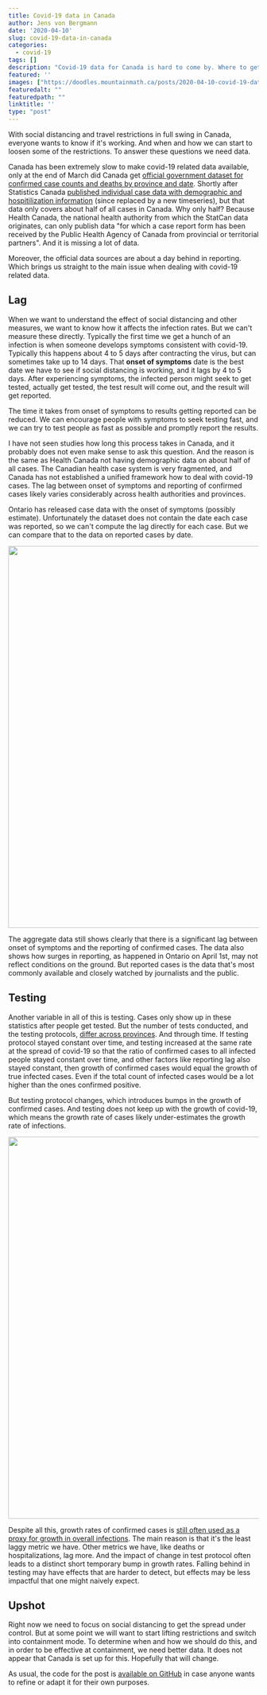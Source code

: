 ```yaml
---
title: Covid-19 data in Canada
author: Jens von Bergmann
date: '2020-04-10'
slug: covid-19-data-in-canada
categories:
  - covid-19
tags: []
description: "Covid-19 data for Canada is hard to come by. Where to get the data, what it tells us and what's missing."
featured: ''
images: ["https://doodles.mountainmath.ca/posts/2020-04-10-covid-19-data-in-canada_files/figure-html/report-lag-1.png"]
featuredalt: ""
featuredpath: ""
linktitle: ''
type: "post"
---
```





With social distancing and travel restrictions in full swing in Canada, everyone wants to know if it's working. And when and how we can start to loosen some of the restrictions. To answer these questions we need data.

Canada has been extremely slow to make covid-19 related data available, only at the end of March did Canada get [official government dataset for confirmed case counts and deaths by province and date](https://health-infobase.canada.ca/covid-19/). Shortly after Statistics Canada [published individual case data with demographic and hospitilization information](https://www150.statcan.gc.ca/t1/tbl1/en/tv.action?pid=1310076701) (since replaced by a new timeseries), but that data only covers about half of all cases in Canada. Why only half? Because Health Canada, the national health authority from which the StatCan data originates, can only publish data "for which a case report form has been received by the Public Health Agency of Canada from provincial or territorial partners". And it is missing a lot of data.

Moreover, the official data sources are about a day behind in reporting. Which brings us straight to the main issue when dealing with covid-19 related data.

## Lag
When we want to understand the effect of social distancing and other measures, we want to know how it affects the infection rates. But we can't measure these directly. Typically the first time we get a hunch of an infection is when someone develops symptoms consistent with covid-19. Typically this happens about 4 to 5 days after contracting the virus, but can sometimes take up to 14 days. That **onset of symptoms** date is the best date we have to see if social distancing is working, and it lags by 4 to 5 days. After experiencing symptoms, the infected person might seek to get tested, actually get tested, the test result will come out, and the result will get reported. 

The time it takes from onset of symptoms to results getting reported can be reduced. We can encourage people with symptoms to seek testing fast, and we can try to test people as fast as possible and promptly report the results. 

I have not seen studies how long this process takes in Canada, and it probably does not even make sense to ask this question. And the reason is the same as Health Canada not having demographic data on about half of all cases. The Canadian health case system is very fragmented, and Canada has not established a unified framework how to deal with covid-19 cases. The lag between onset of symptoms and reporting of confirmed cases likely varies considerably across health authorities and provinces.

Ontario has released case data with the onset of symptoms (possibly estimate). Unfortunately the dataset does not contain the date each case was reported, so we can't compute the lag directly for each case. But we can compare that to the data on reported cases by date. 

<img src="/posts/2020-04-10-covid-19-data-in-canada_files/figure-html/report-lag-1.png" width="768" />

The aggregate data still shows clearly that there is a significant lag between onset of symptoms and the reporting of confirmed cases. The data also shows how surges in reporting, as happened in Ontario on April 1st, may not reflect conditions on the ground. But reported cases is the data that's most commonly available and closely watched by journalists and the public.

## Testing
Another variable in all of this is testing. Cases only show up in these statistics after people get tested. But the number of tests conducted, and the testing protocols, [differ across provinces](https://www.cbc.ca/news/health/covid-19-testing-variations-1.5520812). And through time. If testing protocol stayed constant over time, and testing increased at the same rate at the spread of covid-19 so that the ratio of confirmed cases to all infected people stayed constant over time, and other factors like reporting lag also stayed constant, then growth of confirmed cases would equal the growth of true infected cases. Even if the total count of infected cases would be a lot higher than the ones confirmed positive.

But testing protocol changes, which introduces bumps in the growth of confirmed cases. And testing does not keep up with the growth of covid-19, which means the growth rate of cases likely under-estimates the growth rate of infections.

<img src="/posts/2020-04-10-covid-19-data-in-canada_files/figure-html/unnamed-chunk-1-1.png" width="768" />

Despite all this, growth rates of confirmed cases is [still often used as a proxy for growth in overall infections](https://mountainmath.ca/shiny/canada_covid-19/?_inputs_&level=%22province_growth%22&metric=%22Confirmed%22&start_cutoff=100). The main reason is that it's the least laggy metric we have. Other metrics we have, like deaths or hospitalizations, lag more. And the impact of change in test protocol often leads to a distinct short temporary bump in growth rates. Falling behind in testing may have effects that are harder to detect, but effects may be less impactful that one might naively expect.


## Upshot
Right now we need to focus on social distancing to get the spread under control. But at some point we will want to start lifting restrictions and switch into containment mode. To determine when and how we should do this, and in order to be effective at containment, we need better data. It does not appear that Canada is set up for this. Hopefully that will change.


As usual, the code for the post is [available on GitHub](https://github.com/mountainMath/doodles/blob/master/content/posts/2020-04-10-covid-19-data-in-canada.Rmarkdown) in case anyone wants to refine or adapt it for their own purposes.






